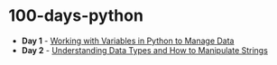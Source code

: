 # 100-days-python


- <b>Day 1</b> - [Working with Variables in Python to Manage Data](https://dhanukaperera.github.io/100-days-python/day-01/notes)
- <b>Day 2</b> - [Understanding Data Types and How to Manipulate Strings](https://dhanukaperera.github.io/100-days-python/day-02/notes)

